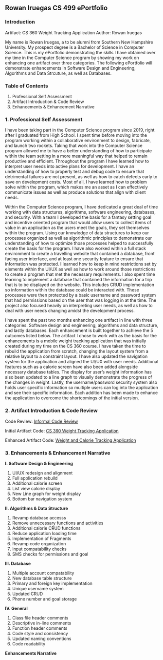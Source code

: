 ## Rowan Iruegas CS 499 ePortfolio
### Introduction
Artifact: CS 360 Weight Tracking Application
Author: Rowan Iruegas

My name is Rowan Iruegas, a to be alumni from Southern New Hampshire University. My prospect degree is a Bachelor of Science in Computer Science. This is my ePortfolio demonstrating the skills I have obtained over my time in the Computer Science program by showing my work on enhancing one artifact over three categories. The following ePortfolio will demonstrate enhancements in Software Design and Engineering, Algorithms and Data Strcuture, as well as Databases.

### Table of Contents
  1. Professional Self Assessment
  2. Artifact Introduction & Code Review
  3. Enhancements & Enhancement Narrative

### 1. Professional Self Assessment

I have been taking part in the Computer Science program since 2019, right after I graduated from High School. I spent time before moving into the program working within a collaborative environment to design, fabricate, and launch two rockets. Taking that work into the Computer Science program allowed me to have a better understanding of how to participate within the team setting in a more meaningful way that helped to remain productive and efficient. Throughout the program I have learned how to interpret user needs into active plans for development. I have an understanding of how to properly test and debug code to ensure that detrimental failures are not present, as well as how to catch defects early to save on development costs. Most of all, I have learned how to problem solve within the program, which makes me an asset as I can effectively communicate issues as well as produce solutions that align with client needs. 

Within the Computer Science program, I have dedicated a great deal of time working with data structures, algorithms, software engineering, databases, and security. With a team I developed the basis for a fantasy setting goal and incentive oriented program that would allow users to collect items of value in an application as the users meet the goals, they set themselves within the program. Using our knowledge of data structures to keep our processes organized as well as algorithmic principles to demonstrate our understanding of how to optimize those processes helped to successfully create the basis for the program. I have also worked within a full stack environment to create a travelling website that contained a database, front facing user interface, and at least one security feature to ensure that information was protected. I learned how to keep in mind restrictions set by elements within the UI/UX as well as how to work around those restrictions to create a program that met the necessary requirements. I also spent time learning to implement a database that contained the information for a trip that is to be displayed on the website. This includes CRUD implementation so information within the database could be interacted with. These processes were then protected by a basic username and password system that had permissions based on the user that was logging in at the time. The project also focused heavily on interpreting user needs, as well as how to deal with user needs changing amidst the development process. 

I have spent the past two months enhancing one artifact in line with three categories. Software design and engineering, algorithms and data structure, and lastly databases. Each enhancement is built together to achieve the 5 outcomes listed below. The artifact I chose to work with as the basis for the enhancements is a mobile weight tracking application that was initially created during my time on the CS 360 course. I have taken the time to rebuild the application from scratch, changing the layout system from a relative layout to a constraint layout. I have also updated the navigation system for the application and aligned the UI/UX with user needs. Additional features such as a calorie screen have also been added alongside necessary database tables. The display for user’s weight information has also been updated to a line graph to visually demonstrate the progress of the changes in weight. Lastly, the username/password security system also holds user specific information so multiple users can log into the application and see their specific information. Each addition has been made to enhance the application to overcome the shortcomings of the initial version.

### 2. Artifact Introduction & Code Review

Code Review:
[Informal Code Review](https://www.youtube.com/watch?v=nD-JtrWCdlQ)

Initial Artifact Code:
[CS 360 Weight Tracking Application](https://github.com/RowanIruegas/RowanIruegas.github.io/tree/main/CS360WeightTrackingApplication(Rowan%20Iruegas))

Enhanced Artifact Code:
[Weight and Calorie Tracking Application](https://github.com/RowanIruegas/RowanIruegas.github.io/tree/main/WeightAndCalorieTracker%5BFull%20Enhancements%5D%20(Rowan%20Iruegas))

### 3. Enhancements & Enhancement Narrative

**I. Software Design & Engineering**  
  1. UI/UX redesign and alignment  
  2. Full application rebuild  
  3. Additional calorie screen  
  4. List view calorie display  
  6. New Line graph for weight display  
  7. Bottom bar navigation system  
    
**II. Algorithms & Data Structure**  
  1. Revamp database accesss  
  2. Remove unnecessary functions and activities  
  3. Additional calorie CRUD functions  
  4. Reduce application loading time  
  5. Implementation of Fragments  
  6. Revamp code organization  
  7. Input compatability checks  
  8. SMS checks for permissions and goal  
    
**III. Database**  
  1. Multiple account compatability  
  2. New database table structure  
  3. Primary and foreign key implementation  
  4. Unique username system  
  5. Updated CRUD  
  6. Phone number and goal storage  

 **IV. General**  
  1. Class file header comments
  2. Descriptive in-line comments
  3. Function header comments
  4. Code style and consistency
  5. Updated naming conventions
  6. Code readability

**Enhancements Narrative**
